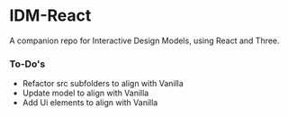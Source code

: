 # IDM-React

A companion repo for Interactive Design Models, using React and Three.

### To-Do's

- Refactor src subfolders to align with Vanilla
- Update model to align with Vanilla
- Add Ui elements to align with Vanilla
